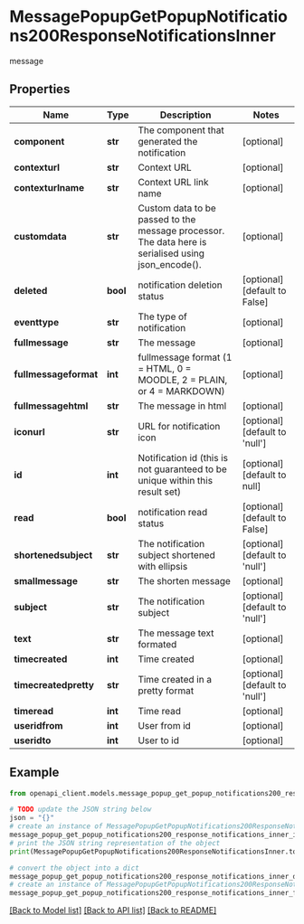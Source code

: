 # MessagePopupGetPopupNotifications200ResponseNotificationsInner

message

## Properties

Name | Type | Description | Notes
------------ | ------------- | ------------- | -------------
**component** | **str** | The component that generated the notification | [optional] 
**contexturl** | **str** | Context URL | [optional] 
**contexturlname** | **str** | Context URL link name | [optional] 
**customdata** | **str** | Custom data to be passed to the message processor.                                 The data here is serialised using json_encode(). | [optional] 
**deleted** | **bool** | notification deletion status | [optional] [default to False]
**eventtype** | **str** | The type of notification | [optional] 
**fullmessage** | **str** | The message | [optional] 
**fullmessageformat** | **int** | fullmessage format (1 &#x3D; HTML, 0 &#x3D; MOODLE, 2 &#x3D; PLAIN, or 4 &#x3D; MARKDOWN) | [optional] 
**fullmessagehtml** | **str** | The message in html | [optional] 
**iconurl** | **str** | URL for notification icon | [optional] [default to 'null']
**id** | **int** | Notification id (this is not guaranteed to be unique                                 within this result set) | [optional] [default to null]
**read** | **bool** | notification read status | [optional] [default to False]
**shortenedsubject** | **str** | The notification subject shortened                                 with ellipsis | [optional] [default to 'null']
**smallmessage** | **str** | The shorten message | [optional] 
**subject** | **str** | The notification subject | [optional] [default to 'null']
**text** | **str** | The message text formated | [optional] 
**timecreated** | **int** | Time created | [optional] 
**timecreatedpretty** | **str** | Time created in a pretty format | [optional] [default to 'null']
**timeread** | **int** | Time read | [optional] 
**useridfrom** | **int** | User from id | [optional] 
**useridto** | **int** | User to id | [optional] 

## Example

```python
from openapi_client.models.message_popup_get_popup_notifications200_response_notifications_inner import MessagePopupGetPopupNotifications200ResponseNotificationsInner

# TODO update the JSON string below
json = "{}"
# create an instance of MessagePopupGetPopupNotifications200ResponseNotificationsInner from a JSON string
message_popup_get_popup_notifications200_response_notifications_inner_instance = MessagePopupGetPopupNotifications200ResponseNotificationsInner.from_json(json)
# print the JSON string representation of the object
print(MessagePopupGetPopupNotifications200ResponseNotificationsInner.to_json())

# convert the object into a dict
message_popup_get_popup_notifications200_response_notifications_inner_dict = message_popup_get_popup_notifications200_response_notifications_inner_instance.to_dict()
# create an instance of MessagePopupGetPopupNotifications200ResponseNotificationsInner from a dict
message_popup_get_popup_notifications200_response_notifications_inner_from_dict = MessagePopupGetPopupNotifications200ResponseNotificationsInner.from_dict(message_popup_get_popup_notifications200_response_notifications_inner_dict)
```
[[Back to Model list]](../README.md#documentation-for-models) [[Back to API list]](../README.md#documentation-for-api-endpoints) [[Back to README]](../README.md)


